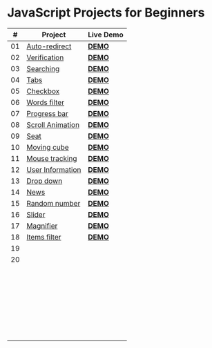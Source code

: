 #  JavaScript Projects  for Beginners

| #    | Project                                                      | Live Demo                                                    |
| ---- | ------------------------------------------------------------ | :----------------------------------------------------------- |
| 01   | [Auto-redirect](https://github.com/Fuchih/JavascriptProject_for_beginners/tree/main/Project_1) | [**DEMO**](https://nifty-perlman-f72d4b.netlify.app)         |
| 02   | [Verification](https://github.com/Fuchih/JavascriptProject_for_beginners/tree/main/Project_2) | [**DEMO**](https://loving-bassi-0429bc.netlify.app/)         |
| 03   | [Searching](https://github.com/Fuchih/JavascriptProject_for_beginners/tree/main/Project_3) | [**DEMO**](https://modest-thompson-598ed6.netlify.app/)      |
| 04   | [Tabs](https://github.com/Fuchih/JavascriptProject_for_beginners/tree/main/Project_4) | [**DEMO**](https://ecstatic-almeida-d9f0b0.netlify.app/)     |
| 05   | [Checkbox](https://github.com/Fuchih/JavascriptProject_for_beginners/tree/main/Project_5) | [**DEMO**](https://epic-wright-44e299.netlify.app/)          |
| 06   | [Words filter](https://github.com/Fuchih/JavascriptProject_for_beginners/tree/main/Project_6) | [**DEMO**](https://confident-jones-426cd9.netlify.app/)      |
| 07   | [Progress bar](https://github.com/Fuchih/JavascriptProject_for_beginners/tree/main/Project_7) | [**DEMO**](https://confident-knuth-0fc116.netlify.app/)      |
| 08   | [Scroll Animation](https://github.com/Fuchih/JavascriptProject_for_beginners/tree/main/Project_8) | [**DEMO**](https://gracious-ardinghelli-63d606.netlify.app/) |
| 09   | [Seat](https://github.com/Fuchih/JavascriptProject_for_beginners/tree/main/Project_9) | [**DEMO**](https://blissful-shockley-fd189f.netlify.app/)    |
| 10   | [Moving cube](https://github.com/Fuchih/JavascriptProject_for_beginners/tree/main/Project_10) | [**DEMO**](https://stoic-johnson-e216e8.netlify.app/)        |
| 11   | [Mouse tracking](https://github.com/Fuchih/JavascriptProject_for_beginners/tree/main/Project_11) | [**DEMO**](https://objective-ptolemy-a7fdd4.netlify.app/)    |
| 12   | [User Information](https://github.com/Fuchih/JavascriptProject_for_beginners/tree/main/Project_12) | [**DEMO**](https://optimistic-dubinsky-3d4736.netlify.app/)  |
| 13   | [Drop down](https://github.com/Fuchih/JavascriptProject_for_beginners/tree/main/Project_13) | [**DEMO**](https://eager-jennings-05674a.netlify.app/)       |
| 14   | [News](https://github.com/Fuchih/JavascriptProject_for_beginners/tree/main/Project_14) | [**DEMO**]()                                                 |
| 15   | [Random number](https://github.com/Fuchih/JavascriptProject_for_beginners/tree/main/Project_15) | [**DEMO**](https://youthful-hermann-4a6746.netlify.app/)     |
| 16   | [Slider](https://github.com/Fuchih/JavascriptProject_for_beginners/tree/main/Project_16) | [**DEMO**](https://quirky-wescoff-1721bc.netlify.app/)       |
| 17   | [Magnifier](https://github.com/Fuchih/JavascriptProject_for_beginners/tree/main/Project_17) | [**DEMO**](https://objective-darwin-4943ff.netlify.app/)     |
| 18   | [Items filter](https://github.com/Fuchih/JavascriptProject_for_beginners/tree/main/Project_18) | [**DEMO**](https://vibrant-montalcini-470058.netlify.app/)   |
| 19   |                                                              |                                                              |
| 20   |                                                              |                                                              |
|      |                                                              |                                                              |
|      |                                                              |                                                              |
|      |                                                              |                                                              |
|      |                                                              |                                                              |
|      |                                                              |                                                              |
|      |                                                              |                                                              |
|      |                                                              |                                                              |
|      |                                                              |                                                              |
|      |                                                              |                                                              |
|      |                                                              |                                                              |
|      |                                                              |                                                              |
|      |                                                              |                                                              |
|      |                                                              |                                                              |
|      |                                                              |                                                              |
|      |                                                              |                                                              |
|      |                                                              |                                                              |
|      |                                                              |                                                              |
|      |                                                              |                                                              |
|      |                                                              |                                                              |
|      |                                                              |                                                              |
|      |                                                              |                                                              |
|      |                                                              |                                                              |
|      |                                                              |                                                              |
|      |                                                              |                                                              |
|      |                                                              |                                                              |
|      |                                                              |                                                              |
|      |                                                              |                                                              |
|      |                                                              |                                                              |
|      |                                                              |                                                              |
